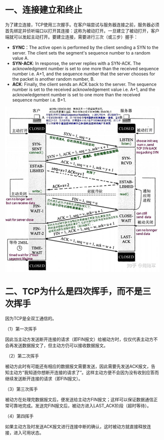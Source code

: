 # 一、连接建立和终止

为了建立连接，TCP使用三次握手。在客户端尝试与服务器连接之前，服务器必须首先绑定并侦听端口以打开其连接：这称为被动打开。一旦建立了被动打开，客户端就可以发起主动打开。要建立连接，需要进行三次（或三步）握手：

- **SYNC**：The active open is performed by the client sending a SYN to the server. The client sets the segment's sequence number to a random value A.
- **SYN-ACK**: In response, the server replies with a SYN-ACK. The acknowledgment number is set to one more than the received sequence number i.e. A+1, and the sequence number that the server chooses for the packet is another random number, B.
- **ACK**: Finally, the client sends an ACK back to the server. The sequence number is set to the received acknowledgement value i.e. A+1, and the acknowledgement number is set to one more than the received sequence number i.e. B+1.

![](../../images/TCP连接建立和终止.jpg)

# 二、TCP为什么是四次挥手，而不是三次挥手

因为TCP是全双工通信的。

   （1）第一次挥手

​     因此当主动方发送断开连接的请求（即FIN报文）给被动方时，仅仅代表主动方不会再发送数据报文了，但主动方仍可以接收数据报文。

​    （2）第二次挥手

​     被动方此时有可能还有相应的数据报文需要发送，因此需要先发送ACK报文，告知主动方“我知道你想断开连接的请求了”。这样主动方便不会因为没有收到应答而继续发送断开连接的请求（即FIN报文）。

   （3）第三次挥手

​    被动方在处理完数据报文后，便发送给主动方FIN报文；这样可以保证数据通信正常可靠地完成。发送完FIN报文后，被动方进入LAST_ACK阶段（超时等待）。

   （4）第四挥手

​    如果主动方及时发送ACK报文进行连接中断的确认，这时被动方就直接释放连接，进入可用状态。

